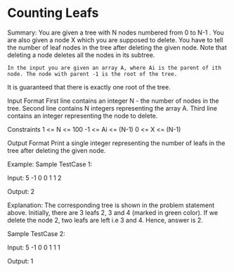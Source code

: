 # Counting Leafs
Summary:
	 You are given a tree with N nodes numbered from 0 to N-1 . You are also given a node X which you are supposed to delete.
You have to tell the number of leaf nodes in the tree after deleting the given node. Note that deleting a node deletes all the nodes in its subtree.

	In the input you are given an array A, where Ai is the parent of ith node. The node with parent -1 is the root of the tree. 
It is guaranteed that there is exactly one root of the tree.

Input Format
First line contains an integer N - the number of nodes in the tree.
Second line contains N integers representing the array A.
Third line contains an integer representing the node to delete.

Constraints
1 <= N <= 100
-1 <= Ai <= (N-1)
0 <= X <= (N-1)

Output Format
Print a single integer representing the number of leafs in the tree after deleting the given node.

Example:
Sample TestCase 1:

Input:
5
-1 0 0 1 1
2

Output:
2

Explanation:
	The corresponding tree is shown in the problem statement above. Initially, there are 3 leafs 2, 3 and 4 (marked in green color). 
If we delete the node 2, two leafs are left i.e 3 and 4. Hence, answer is 2.


Sample TestCase 2:

Input:
5
-1 0 0 1 1
1

Output:
1